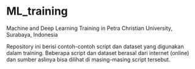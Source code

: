 # ML_training
Machine and Deep Learning Training in Petra Christian University, Surabaya, Indonesia

Repository ini berisi contoh-contoh script dan dataset yang digunakan dalam training. Beberapa script dan dataset berasal dari internet (online) dan sumber aslinya bisa dilihat di masing-masing script tersebut.
